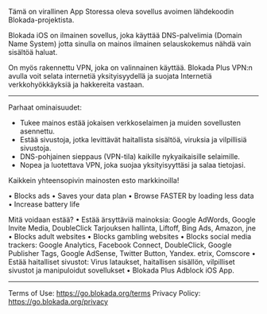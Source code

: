 Tämä on virallinen App Storessa oleva sovellus avoimen lähdekoodin Blokada-projektista.

Blokada iOS on ilmainen sovellus, joka käyttää DNS-palvelimia (Domain Name System) jotta sinulla on mainos ilmainen selauskokemus nähdä vain sisältöä haluat.

On myös rakennettu VPN, joka on valinnainen käyttää. Blokada Plus VPN:n avulla voit selata internetiä yksityisyydellä ja suojata Internetiä verkkohyökkäyksiä ja hakkereita vastaan.

----

Parhaat ominaisuudet:

- Tukee mainos estää jokaisen verkkoselaimen ja muiden sovellusten asennettu.
- Estää sivustoja, jotka levittävät haitallista sisältöä, viruksia ja vilpillisiä sivustoja.
- DNS-pohjainen sieppaus (VPN-tila) kaikille nykyaikaisille selaimille.
- Nopea ja luotettava VPN, joka suojaa yksityisyyttäsi ja salaa tietojasi.

Kaikkein yhteensopivin mainosten esto markkinoilla!

• Blocks ads • Saves your data plan • Browse FASTER by loading less data • Increase battery life

Mitä voidaan estää? • Estää ärsyttäviä mainoksia: Google AdWords, Google Invite Media, DoubleClick Tarjouksen hallinta, Liftoff, Bing Ads, Amazon, jne • Blocks adult websites • Blocks gambling websites • Blocks social media trackers: Google Analytics, Facebook Connect, DoubleClick, Google Publisher Tags, Google AdSense, Twitter Button, Yandex. etrix, Comscore • Estää haitalliset sivustot: Virus lataukset, haitallisen sisällön, vilpilliset sivustot ja manipuloidut sovellukset • Blokada Plus Adblock iOS App.

----

Terms of Use: https://go.blokada.org/terms Privacy Policy: https://go.blokada.org/privacy

